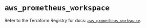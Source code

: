 # `aws_prometheus_workspace`

Refer to the Terraform Registry for docs: [`aws_prometheus_workspace`](https://registry.terraform.io/providers/hashicorp/aws/3.76.1/docs/resources/prometheus_workspace).
